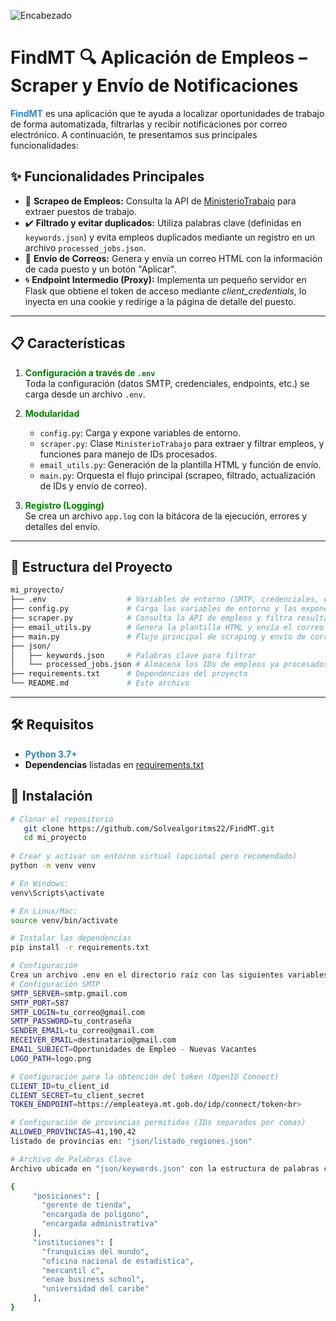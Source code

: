 <!-- Imagen de cabecera (puedes alojarla en tu repo, en la carpeta assets o donde prefieras) -->
![Encabezado](ruta_a_tu_imagen_de_cabecera.png)

# FindMT :mag: Aplicación de Empleos – Scraper y Envío de Notificaciones

<span style="color:#2E86C1"><strong>FindMT</strong></span> es una aplicación que te ayuda a localizar oportunidades de trabajo de forma automatizada, filtrarlas y recibir notificaciones por correo electrónico. A continuación, te presentamos sus principales funcionalidades:

## :sparkles: Funcionalidades Principales

- :dart: **Scrapeo de Empleos:** Consulta la API de [MinisterioTrabajo](https://empleateya.mt.gob.do) para extraer puestos de trabajo.
- :heavy_check_mark: **Filtrado y evitar duplicados:** Utiliza palabras clave (definidas en `keywords.json`) y evita empleos duplicados mediante un registro en un archivo `processed_jobs.json`.
- :email: **Envío de Correos:** Genera y envía un correo HTML con la información de cada puesto y un botón "Aplicar".
- :cyclone: **Endpoint Intermedio (Proxy):** Implementa un pequeño servidor en Flask que obtiene el token de acceso mediante *client_credentials*, lo inyecta en una cookie y redirige a la página de detalle del puesto.

---

## :clipboard: Características

1. <span style="color:green">**Configuración a través de `.env`**</span>  
   Toda la configuración (datos SMTP, credenciales, endpoints, etc.) se carga desde un archivo `.env`.

2. <span style="color:green">**Modularidad**</span>  
   - `config.py`: Carga y expone variables de entorno.  
   - `scraper.py`: Clase `MinisterioTrabajo` para extraer y filtrar empleos, y funciones para manejo de IDs procesados.  
   - `email_utils.py`: Generación de la plantilla HTML y función de envío.  
   - `main.py`: Orquesta el flujo principal (scrapeo, filtrado, actualización de IDs y envío de correo).

3. <span style="color:green">**Registro (Logging)**</span>  
   Se crea un archivo `app.log` con la bitácora de la ejecución, errores y detalles del envío.

---

## :file_folder: Estructura del Proyecto

```bash
mi_proyecto/
├── .env                  # Variables de entorno (SMTP, credenciales, endpoints, etc.)
├── config.py             # Carga las variables de entorno y las expone
├── scraper.py            # Consulta la API de empleos y filtra resultados
├── email_utils.py        # Genera la plantilla HTML y envía el correo
├── main.py               # Flujo principal de scraping y envío de correos
├── json/
│   ├── keywords.json     # Palabras clave para filtrar
│   └── processed_jobs.json # Almacena los IDs de empleos ya procesados
├── requirements.txt      # Dependencias del proyecto
└── README.md             # Este archivo
```
---
## :hammer_and_wrench: Requisitos

- <span style="color:#2E86C1;">**Python 3.7+**</span>  
- **Dependencias** listadas en [requirements.txt](requirements.txt)

## :rocket: Instalación
```bash
# Clonar el repositorio
   git clone https://github.com/Solvealgoritms22/FindMT.git
   cd mi_proyecto
   
# Crear y activar un entorno virtual (opcional pero recomendado)
python -m venv venv

# En Windows:
venv\Scripts\activate

# En Linux/Mac:
source venv/bin/activate

# Instalar las dependencias
pip install -r requirements.txt

# Configuración
Crea un archivo .env en el directorio raíz con las siguientes variables (ajusta los valores según tu entorno):
# Configuración SMTP
SMTP_SERVER=smtp.gmail.com
SMTP_PORT=587
SMTP_LOGIN=tu_correo@gmail.com
SMTP_PASSWORD=tu_contraseña
SENDER_EMAIL=tu_correo@gmail.com
RECEIVER_EMAIL=destinatario@gmail.com
EMAIL_SUBJECT=Oportunidades de Empleo - Nuevas Vacantes
LOGO_PATH=logo.png

# Configuración para la obtención del token (OpenID Connect)
CLIENT_ID=tu_client_id
CLIENT_SECRET=tu_client_secret
TOKEN_ENDPOINT=https://empleateya.mt.gob.do/idp/connect/token<br>

# Configuración de provincias permitidas (IDs separados por comas)
ALLOWED_PROVINCIAS=41,190,42
listado de provincias en: "json/listado_regiones.json"

# Archivo de Palabras Clave
Archivo ubicado en "json/keywords.json" con la estructura de palabras clave. Ejemplo:

{
     "posiciones": [
       "gerente de tienda",
       "encargada de poligono",
       "encargada administrativa"
     ],
     "instituciones": [
       "franquicias del mundo",
       "oficina nacional de estadistica",
       "mercantil c",
       "enae business school",
       "universidad del caribe"
     ],
}
